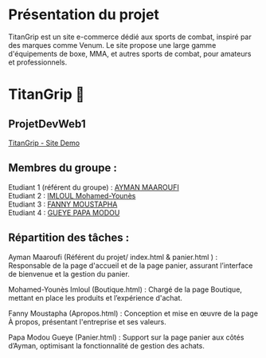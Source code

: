 # Présentation du projet

TitanGrip est un site e-commerce dédié aux sports de combat, inspiré par des marques comme Venum. Le site propose une large gamme d'équipements de boxe, MMA, et autres sports de combat, pour amateurs et professionnels.


# TitanGrip 🥊

## ProjetDevWeb1

[TitanGrip - Site Demo](https://ayman-maaroufi.github.io/TitanGrip/index.html)

## Membres du groupe :

Etudiant 1 (référent du groupe) :  [AYMAN MAAROUFI](mailto:ayman.maaroufi@edu.univ-fcomte.fr?)  
Etudiant 2 : [IMLOUL Mohamed-Younès](mailto:mohamed-younes.imloul@edu.univ-fcomte.fr?)   
Etudiant 3 : [FANNY MOUSTAPHA](mailto:moustapha.fanny@edu.univ-fcomte.fr?)  
Etudiant 4 : [GUEYE PAPA MODOU]() 

## Répartition des tâches :

Ayman Maaroufi	(Référent du projet/ index.html & panier.html ) :	Responsable de la page d'accueil et de la page panier, assurant l’interface de bienvenue et la gestion du panier.

Mohamed-Younès Imloul	(Boutique.html) :	Chargé de la page Boutique, mettant en place les produits et l’expérience d'achat.

Fanny Moustapha	(Apropos.html) :	Conception et mise en œuvre de la page À propos, présentant l'entreprise et ses valeurs.

Papa Modou Gueye	(Panier.html) :	Support sur la page panier aux côtés d’Ayman, optimisant la fonctionnalité de gestion des achats.










